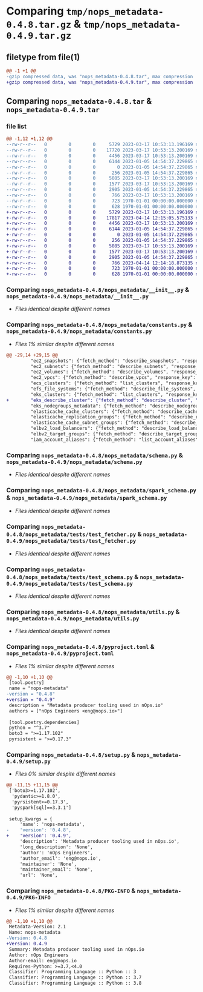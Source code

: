 # Comparing `tmp/nops_metadata-0.4.8.tar.gz` & `tmp/nops_metadata-0.4.9.tar.gz`

## filetype from file(1)

```diff
@@ -1 +1 @@
-gzip compressed data, was "nops_metadata-0.4.8.tar", max compression
+gzip compressed data, was "nops_metadata-0.4.9.tar", max compression
```

## Comparing `nops_metadata-0.4.8.tar` & `nops_metadata-0.4.9.tar`

### file list

```diff
@@ -1,12 +1,12 @@
--rw-r--r--   0        0        0     5729 2023-03-17 10:53:13.196169 nops_metadata-0.4.8/nops_metadata/__init__.py
--rw-r--r--   0        0        0    17720 2023-03-17 10:53:13.200169 nops_metadata-0.4.8/nops_metadata/constants.py
--rw-r--r--   0        0        0     4456 2023-03-17 10:53:13.200169 nops_metadata-0.4.8/nops_metadata/schema.py
--rw-r--r--   0        0        0     6144 2023-01-05 14:54:37.229865 nops_metadata-0.4.8/nops_metadata/spark_schema.py
--rw-r--r--   0        0        0        0 2023-01-05 14:54:37.229865 nops_metadata-0.4.8/nops_metadata/tests/__init__.py
--rw-r--r--   0        0        0      256 2023-01-05 14:54:37.229865 nops_metadata-0.4.8/nops_metadata/tests/conftest.py
--rw-r--r--   0        0        0     5085 2023-03-17 10:53:13.200169 nops_metadata-0.4.8/nops_metadata/tests/test_fetcher.py
--rw-r--r--   0        0        0     1577 2023-03-17 10:53:13.200169 nops_metadata-0.4.8/nops_metadata/tests/test_schema.py
--rw-r--r--   0        0        0     2905 2023-01-05 14:54:37.229865 nops_metadata-0.4.8/nops_metadata/utils.py
--rw-r--r--   0        0        0      766 2023-03-17 10:53:13.200169 nops_metadata-0.4.8/pyproject.toml
--rw-r--r--   0        0        0      723 1970-01-01 00:00:00.000000 nops_metadata-0.4.8/setup.py
--rw-r--r--   0        0        0      628 1970-01-01 00:00:00.000000 nops_metadata-0.4.8/PKG-INFO
+-rw-r--r--   0        0        0     5729 2023-03-17 10:53:13.196169 nops_metadata-0.4.9/nops_metadata/__init__.py
+-rw-r--r--   0        0        0    17817 2023-04-14 12:15:05.575133 nops_metadata-0.4.9/nops_metadata/constants.py
+-rw-r--r--   0        0        0     4456 2023-03-17 10:53:13.200169 nops_metadata-0.4.9/nops_metadata/schema.py
+-rw-r--r--   0        0        0     6144 2023-01-05 14:54:37.229865 nops_metadata-0.4.9/nops_metadata/spark_schema.py
+-rw-r--r--   0        0        0        0 2023-01-05 14:54:37.229865 nops_metadata-0.4.9/nops_metadata/tests/__init__.py
+-rw-r--r--   0        0        0      256 2023-01-05 14:54:37.229865 nops_metadata-0.4.9/nops_metadata/tests/conftest.py
+-rw-r--r--   0        0        0     5085 2023-03-17 10:53:13.200169 nops_metadata-0.4.9/nops_metadata/tests/test_fetcher.py
+-rw-r--r--   0        0        0     1577 2023-03-17 10:53:13.200169 nops_metadata-0.4.9/nops_metadata/tests/test_schema.py
+-rw-r--r--   0        0        0     2905 2023-01-05 14:54:37.229865 nops_metadata-0.4.9/nops_metadata/utils.py
+-rw-r--r--   0        0        0      766 2023-04-14 12:14:18.873135 nops_metadata-0.4.9/pyproject.toml
+-rw-r--r--   0        0        0      723 1970-01-01 00:00:00.000000 nops_metadata-0.4.9/setup.py
+-rw-r--r--   0        0        0      628 1970-01-01 00:00:00.000000 nops_metadata-0.4.9/PKG-INFO
```

### Comparing `nops_metadata-0.4.8/nops_metadata/__init__.py` & `nops_metadata-0.4.9/nops_metadata/__init__.py`

 * *Files identical despite different names*

### Comparing `nops_metadata-0.4.8/nops_metadata/constants.py` & `nops_metadata-0.4.9/nops_metadata/constants.py`

 * *Files 1% similar despite different names*

```diff
@@ -29,14 +29,15 @@
         "ec2_snapshots": {"fetch_method": "describe_snapshots", "response_key": "Snapshots", "kwargs": {"OwnerIds": ["self"]}},
         "ec2_subnets": {"fetch_method": "describe_subnets", "response_key": "Subnets"},
         "ec2_volumes": {"fetch_method": "describe_volumes", "response_key": "Volumes"},
         "ec2_vpcs": {"fetch_method": "describe_vpcs", "response_key": "Vpcs"},
         "ecs_clusters": {"fetch_method": "list_clusters", "response_key": "clusterArns"},
         "efs_file_systems": {"fetch_method": "describe_file_systems", "response_key": "FileSystems"},
         "eks_clusters": {"fetch_method": "list_clusters", "response_key": "clusters"},
+        "eks_describe_cluster": {"fetch_method": "describe_cluster", "response_key": "cluster"},
         "eks_nodegroups_metadata": {"fetch_method": "describe_nodegroup", "response_key": "nodegroup"},
         "elasticache_cache_clusters": {"fetch_method": "describe_cache_clusters", "response_key": "CacheClusters"},
         "elasticache_replication_groups": {"fetch_method": "describe_replication_groups", "response_key": "ReplicationGroups"},
         "elasticache_cache_subnet_groups": {"fetch_method": "describe_cache_subnet_groups", "response_key": "CacheSubnetGroups"},
         "elbv2_load_balancers": {"fetch_method": "describe_load_balancers", "response_key": "LoadBalancers"},
         "elbv2_target_groups": {"fetch_method": "describe_target_groups", "response_key": "TargetGroups"},
         "iam_account_aliases": {"fetch_method": "list_account_aliases", "response_key": "AccountAliases"},
```

### Comparing `nops_metadata-0.4.8/nops_metadata/schema.py` & `nops_metadata-0.4.9/nops_metadata/schema.py`

 * *Files identical despite different names*

### Comparing `nops_metadata-0.4.8/nops_metadata/spark_schema.py` & `nops_metadata-0.4.9/nops_metadata/spark_schema.py`

 * *Files identical despite different names*

### Comparing `nops_metadata-0.4.8/nops_metadata/tests/test_fetcher.py` & `nops_metadata-0.4.9/nops_metadata/tests/test_fetcher.py`

 * *Files identical despite different names*

### Comparing `nops_metadata-0.4.8/nops_metadata/tests/test_schema.py` & `nops_metadata-0.4.9/nops_metadata/tests/test_schema.py`

 * *Files identical despite different names*

### Comparing `nops_metadata-0.4.8/nops_metadata/utils.py` & `nops_metadata-0.4.9/nops_metadata/utils.py`

 * *Files identical despite different names*

### Comparing `nops_metadata-0.4.8/pyproject.toml` & `nops_metadata-0.4.9/pyproject.toml`

 * *Files 1% similar despite different names*

```diff
@@ -1,10 +1,10 @@
 [tool.poetry]
 name = "nops-metadata"
-version = "0.4.8"
+version = "0.4.9"
 description = "Metadata producer tooling used in nOps.io"
 authors = ["nOps Engineers <eng@nops.io>"]
 
 [tool.poetry.dependencies]
 python = "^3.7"
 boto3 = ">=1.17.102"
 pyrsistent = ">=0.17.3"
```

### Comparing `nops_metadata-0.4.8/setup.py` & `nops_metadata-0.4.9/setup.py`

 * *Files 0% similar despite different names*

```diff
@@ -11,15 +11,15 @@
 ['boto3>=1.17.102',
  'pydantic>=1.8.0',
  'pyrsistent>=0.17.3',
  'pyspark[sql]==3.3.1']
 
 setup_kwargs = {
     'name': 'nops-metadata',
-    'version': '0.4.8',
+    'version': '0.4.9',
     'description': 'Metadata producer tooling used in nOps.io',
     'long_description': 'None',
     'author': 'nOps Engineers',
     'author_email': 'eng@nops.io',
     'maintainer': 'None',
     'maintainer_email': 'None',
     'url': 'None',
```

### Comparing `nops_metadata-0.4.8/PKG-INFO` & `nops_metadata-0.4.9/PKG-INFO`

 * *Files 1% similar despite different names*

```diff
@@ -1,10 +1,10 @@
 Metadata-Version: 2.1
 Name: nops-metadata
-Version: 0.4.8
+Version: 0.4.9
 Summary: Metadata producer tooling used in nOps.io
 Author: nOps Engineers
 Author-email: eng@nops.io
 Requires-Python: >=3.7,<4.0
 Classifier: Programming Language :: Python :: 3
 Classifier: Programming Language :: Python :: 3.7
 Classifier: Programming Language :: Python :: 3.8
```

